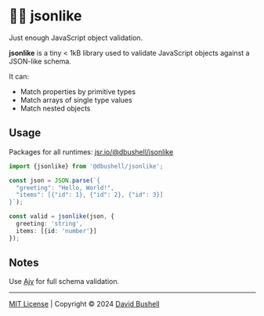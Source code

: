# 🍋‍🟩 jsonlike

Just enough JavaScript object validation.

**jsonlike** is a tiny < 1kB library used to validate JavaScript objects against a JSON-like schema.

It can:

* Match properties by primitive types
* Match arrays of single type values
* Match nested objects

## Usage

Packages for all runtimes: [jsr.io/@dbushell/jsonlike](https://jsr.io/@dbushell/jsonlike)

```ts
import {jsonlike} from '@dbushell/jsonlike';

const json = JSON.parse(`{
  "greeting": "Hello, World!",
  "items": [{"id": 1}, {"id": 2}, {"id": 3}]
}`);

const valid = jsonlike(json, {
  greeting: 'string',
  items: [{id: 'number'}]
});
```

## Notes

Use [Ajv](https://github.com/ajv-validator/ajv) for full schema validation.

* * *

[MIT License](/LICENSE) | Copyright © 2024 [David Bushell](https://dbushell.com)
